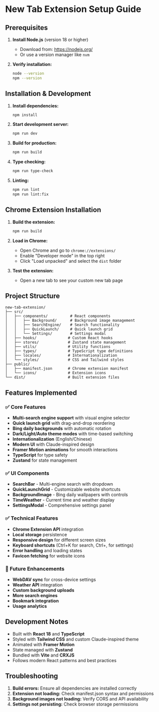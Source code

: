 # New Tab Extension Setup Guide

## Prerequisites

1. **Install Node.js** (version 18 or higher)
   - Download from: https://nodejs.org/
   - Or use a version manager like `nvm`

2. **Verify installation:**
   ```bash
   node --version
   npm --version
   ```

## Installation & Development

1. **Install dependencies:**
   ```bash
   npm install
   ```

2. **Start development server:**
   ```bash
   npm run dev
   ```

3. **Build for production:**
   ```bash
   npm run build
   ```

4. **Type checking:**
   ```bash
   npm run type-check
   ```

5. **Linting:**
   ```bash
   npm run lint
   npm run lint:fix
   ```

## Chrome Extension Installation

1. **Build the extension:**
   ```bash
   npm run build
   ```

2. **Load in Chrome:**
   - Open Chrome and go to `chrome://extensions/`
   - Enable "Developer mode" in the top right
   - Click "Load unpacked" and select the `dist` folder

3. **Test the extension:**
   - Open a new tab to see your custom new tab page

## Project Structure

```
new-tab-extension/
├── src/
│   ├── components/          # React components
│   │   ├── Background/      # Background image management
│   │   ├── SearchEngine/    # Search functionality
│   │   ├── QuickLaunch/     # Quick launch grid
│   │   └── Settings/        # Settings modal
│   ├── hooks/              # Custom React hooks
│   ├── stores/             # Zustand state management
│   ├── utils/              # Utility functions
│   ├── types/              # TypeScript type definitions
│   ├── locales/            # Internationalization
│   └── styles/             # CSS and Tailwind styles
├── public/
│   ├── manifest.json       # Chrome extension manifest
│   └── icons/              # Extension icons
└── dist/                   # Built extension files
```

## Features Implemented

### ✅ Core Features
- **Multi-search engine support** with visual engine selector
- **Quick launch grid** with drag-and-drop reordering
- **Bing daily backgrounds** with automatic rotation
- **Dark/Light/Auto theme modes** with time-based switching
- **Internationalization** (English/Chinese)
- **Modern UI** with Claude-inspired design
- **Framer Motion animations** for smooth interactions
- **TypeScript** for type safety
- **Zustand** for state management

### ✅ UI Components
- **SearchBar** - Multi-engine search with dropdown
- **QuickLaunchGrid** - Customizable website shortcuts
- **BackgroundImage** - Bing daily wallpapers with controls
- **TimeWeather** - Current time and weather display
- **SettingsModal** - Comprehensive settings panel

### ✅ Technical Features
- **Chrome Extension API** integration
- **Local storage** persistence
- **Responsive design** for different screen sizes
- **Keyboard shortcuts** (Ctrl+K for search, Ctrl+, for settings)
- **Error handling** and loading states
- **Favicon fetching** for website icons

### 🚧 Future Enhancements
- **WebDAV sync** for cross-device settings
- **Weather API** integration
- **Custom background uploads**
- **More search engines**
- **Bookmark integration**
- **Usage analytics**

## Development Notes

- Built with **React 18** and **TypeScript**
- Styled with **Tailwind CSS** and custom Claude-inspired theme
- Animated with **Framer Motion**
- State managed with **Zustand**
- Bundled with **Vite** and **CRXJS**
- Follows modern React patterns and best practices

## Troubleshooting

1. **Build errors:** Ensure all dependencies are installed correctly
2. **Extension not loading:** Check manifest.json syntax and permissions
3. **Background images not loading:** Verify CORS and API availability
4. **Settings not persisting:** Check browser storage permissions